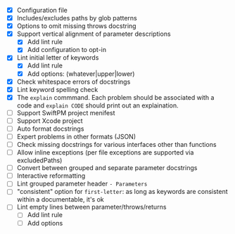 - [x] Configuration file
- [x] Includes/excludes paths by glob patterns
- [x] Options to omit missing throws docstring
- [x] Support vertical alignment of parameter descriptions
    - [x] Add lint rule
    - [x] Add configuration to opt-in
- [x] Lint initial letter of keywords
    - [x] Add lint rule
    - [x] Add options: (whatever|upper|lower)
- [x] Check whitespace errors of docstrings
- [x] Lint keyword spelling check
- [x] The `explain` commmand. Each problem should be associated with a code and `explain CODE` should print
      out an explaination.
- [ ] Support SwiftPM project menifest
- [ ] Support Xcode project
- [ ] Auto format docstrings
- [ ] Expert problems in other formats (JSON)
- [ ] Check missing docstrings for various interfaces other than functions
- [ ] Allow inline exceptions (per file exceptions are supported via excludedPaths)
- [ ] Convert between grouped and separate parameter docstrings
- [ ] Interactive reformatting
- [ ] Lint grouped parameter header `- Parameters`
- [ ] "consistent" option for `first-letter`: as long as keywords are consistent within a documentable, it's
      ok
- [ ] Lint empty lines between parameter/throws/returns
    - [ ] Add lint rule
    - [ ] Add options
